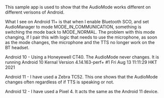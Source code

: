 This sample app is used to show that the AudioMode works different on different verisons of Android. 

What I see on Android 11+ is that when I enable Bluetooth SCO, and set AudioManager to mode MODE_IN_COMMUNICATION, something is switching the mode back to MODE_NORMAL. The problem with this mode changing, if I pair this with logic that needs to use the microphone, as soon as the mode changes, the microphone and the TTS no longer work on the BT headset.  

Android 10 - Using a Honeyewell CT40.  The AudioMode never changes.  It is running Android 10 Kernal Version 4.14.163-perf+
#1 Fri Aug 13 11:11:29 HKT 2021

Android 11 - I have used a Zebra TC52.  This one shows that the AudioMode changes often regardless of if TTS is speaking or not.  

Android 12 - I have used a Pixel 4.  It acts the same as the Android 11 device.